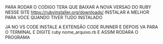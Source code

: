 PARA RODAR O CODIGO TERA QUE BAIXAR A NOVA VERSAO DO RUBY NESSE SITE https://rubyinstaller.org/downloads/ INSTALAR A MELHOR PARA VOCE 
QUANDO TIVER TUDO INSTALADO

JA NO VS CODE INSTALE A EXTENSÃO CODE RUNNER E DEPOIS VA PARA O TERMINAL E DIGITE ruby nome_arquivo.rb E ASSIM RODARA O PROGRAMA
